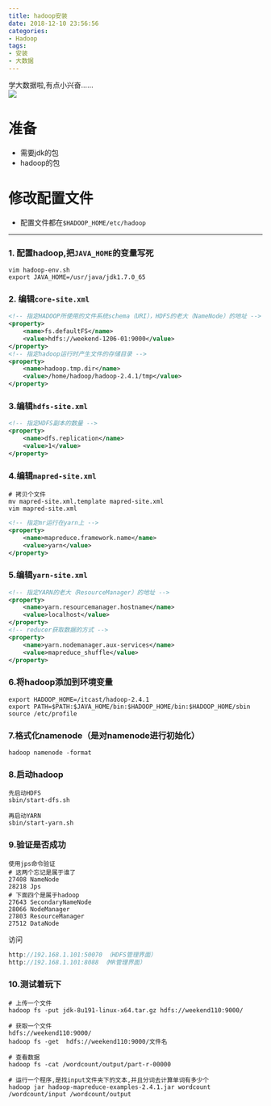 ```yaml
---
title: hadoop安装
date: 2018-12-10 23:56:56
categories: 
- Hadoop
tags: 
- 安装
- 大数据
---
```

学大数据啦,有点小兴奋......  
![](https://image.yanganlin.com//18-12-10/39008359.jpg)
<!-- more -->
# 准备
* 需要jdk的包
* hadoop的包

# 修改配置文件
* 配置文件都在`$HADOOP_HOME/etc/hadoop`
--- 

### 1. 配置hadoop,把`JAVA_HOME`的变量写死
```properties
vim hadoop-env.sh
export JAVA_HOME=/usr/java/jdk1.7.0_65
```
### 2. 编辑`core-site.xml`
```xml
<!-- 指定HADOOP所使用的文件系统schema（URI），HDFS的老大（NameNode）的地址 -->
<property>
	<name>fs.defaultFS</name>
	<value>hdfs://weekend-1206-01:9000</value>
</property>
<!-- 指定hadoop运行时产生文件的存储目录 -->
<property>
	<name>hadoop.tmp.dir</name>
	<value>/home/hadoop/hadoop-2.4.1/tmp</value>
</property>
```

### 3.编辑`hdfs-site.xml`
```xml
<!-- 指定HDFS副本的数量 -->
<property>
	<name>dfs.replication</name>
	<value>1</value>
</property>        	
```

### 4.编辑`mapred-site.xml`
```shell
# 拷贝个文件
mv mapred-site.xml.template mapred-site.xml
vim mapred-site.xml
```
```xml
<!-- 指定mr运行在yarn上 -->
<property>
	<name>mapreduce.framework.name</name>
	<value>yarn</value>
</property>
```

### 5.编辑`yarn-site.xml`
```xml
<!-- 指定YARN的老大（ResourceManager）的地址 -->
<property>
	<name>yarn.resourcemanager.hostname</name>
	<value>localhost</value>
</property>
<!-- reducer获取数据的方式 -->
<property>
	<name>yarn.nodemanager.aux-services</name>
	<value>mapreduce_shuffle</value>
</property>
```

### 6.将hadoop添加到环境变量
```shell
export HADOOP_HOME=/itcast/hadoop-2.4.1
export PATH=$PATH:$JAVA_HOME/bin:$HADOOP_HOME/bin:$HADOOP_HOME/sbin
source /etc/profile
```

### 7.格式化namenode（是对namenode进行初始化）
```shell
hadoop namenode -format
```

### 8.启动hadoop
```shell
先启动HDFS
sbin/start-dfs.sh

再启动YARN
sbin/start-yarn.sh
```

### 9.验证是否成功
```shell
使用jps命令验证
# 这两个忘记是属于谁了
27408 NameNode
28218 Jps
# 下面四个是属于hadoop
27643 SecondaryNameNode
28066 NodeManager
27803 ResourceManager
27512 DataNode
```

访问
```java
http://192.168.1.101:50070 （HDFS管理界面）
http://192.168.1.101:8088 （MR管理界面）
```

### 10.测试着玩下
```shell
# 上传一个文件
hadoop fs -put jdk-8u191-linux-x64.tar.gz hdfs://weekend110:9000/

# 获取一个文件
hdfs://weekend110:9000/
hadoop fs -get  hdfs://weekend110:9000/文件名

# 查看数据
hadoop fs -cat /wordcount/output/part-r-00000

# 运行一个程序,是找input文件夹下的文本,并且分词去计算单词有多少个
hadoop jar hadoop-mapreduce-examples-2.4.1.jar wordcount /wordcount/input /wordcount/output
```
